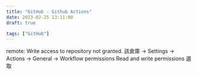 ```yaml
---
title: "GitHub - Github Actions"
date: 2023-02-25 13:11:00
draft: true

tags: ["GitHub"]
---
```





remote: Write access to repository not granted.
該倉庫 -> Settings -> Actions -> General -> Workflow permissions 
Read and write permissions 選取


